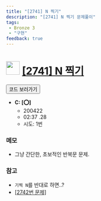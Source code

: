 ```yaml
---
title: "[2741] N 찍기"
description: "[2741] N 찍기 문제풀이"
tags: 
 - Bronze 3
 - "구현"
feedback: true
---
```

<h1><img src="https://doky.space/assets/icpclev/b3.svg" height="37px"> <a href="http://icpc.me/2741">[2741] N 찍기</a></h1>

<a href="https://github.com/DokySp/acmicpc-practice/tree/master/2741"><button class="btn btn-info">코드 보러가기</button></a>

- **C: [:o:]**
  - 200422
  - 02:37 .28 
  - 시도: 1번

### 메모
 - 그냥 간단한, 초보적인 반복문 문제.

### 참고
 - `기찍 N`를 반대로 하면..?
 - [[2742번 문제]](http://icpc.me/2742)
